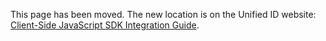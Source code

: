 This page has been moved. The new location is on the Unified ID website: [Client-Side JavaScript SDK Integration Guide](https://unifiedid.com/docs/guides/publisher-client-side).
